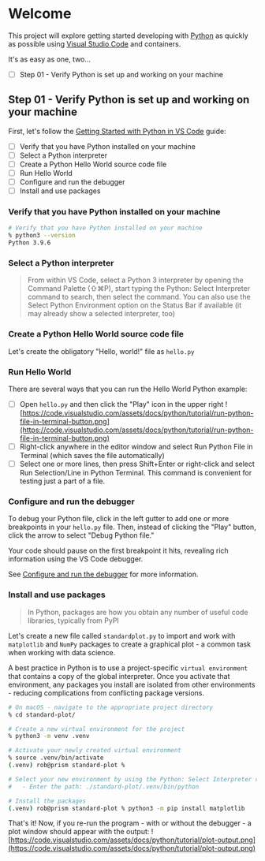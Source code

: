 # Welcome

This project will explore getting started developing with [Python](https://www.python.org) as quickly as possible using [Visual Studio Code](https://code.visualstudio.com) and containers.

It's as easy as one, two...

- [ ] Step 01 - Verify Python is set up and working on your machine

## Step 01 - Verify Python is set up and working on your machine

First, let's follow the [Getting Started with Python in VS Code](https://code.visualstudio.com/docs/python/python-tutorial) guide:

- [ ] Verify that you have Python installed on your machine
- [ ] Select a Python interpreter
- [ ] Create a Python Hello World source code file
- [ ] Run Hello World
- [ ] Configure and run the debugger
- [ ] Install and use packages

### Verify that you have Python installed on your machine

```sh
# Verify that you have Python installed on your machine
% python3 --version
Python 3.9.6
```

### Select a Python interpreter

> From within VS Code, select a Python 3 interpreter by opening the Command Palette (⇧⌘P), start typing the Python: Select Interpreter command to search, then select the command. You can also use the Select Python Environment option on the Status Bar if available (it may already show a selected interpreter, too)

### Create a Python Hello World source code file

Let's create the obligatory "Hello, world!" file as `hello.py`

### Run Hello World

There are several ways that you can run the Hello World Python example:

- [ ] Open `hello.py` and then click the "Play" icon in the upper right
      ![https://code.visualstudio.com/assets/docs/python/tutorial/run-python-file-in-terminal-button.png](https://code.visualstudio.com/assets/docs/python/tutorial/run-python-file-in-terminal-button.png)
- [ ] Right-click anywhere in the editor window and select Run Python File in Terminal (which saves the file automatically)
- [ ] Select one or more lines, then press Shift+Enter or right-click and select Run Selection/Line in Python Terminal. This command is convenient for testing just a part of a file.

### Configure and run the debugger

To debug your Python file, click in the left gutter to add one or more breakpoints in your `hello.py` file. Then, instead of clicking the "Play" button, click the arrow to select "Debug Python file."

Your code should pause on the first breakpoint it hits, revealing rich information using the VS Code debugger.

See [Configure and run the debugger](https://code.visualstudio.com/docs/python/python-tutorial#_configure-and-run-the-debugger) for more information.

### Install and use packages

> In Python, packages are how you obtain any number of useful code libraries, typically from PyPI

Let's create a new file called `standardplot.py` to import and work with `matplotlib` and `NumPy` packages to create a graphical plot - a common task when working with data science.

A best practice in Python is to use a project-specific `virtual environment` that contains a copy of the global interpreter. Once you activate that environment, any packages you install are isolated from other environments - reducing complications from conflicting package versions.

```sh
# On macOS - navigate to the appropriate project directory
% cd standard-plot/

# Create a new virtual environment for the project
% python3 -m venv .venv

# Activate your newly created virtual environment
% source .venv/bin/activate
(.venv) rob@prism standard-plot %

# Select your new environment by using the Python: Select Interpreter command from earlier
#   - Enter the path: ./standard-plot/.venv/bin/python

# Install the packages
(.venv) rob@prism standard-plot % python3 -m pip install matplotlib
```

That's it! Now, if you re-run the program - with or without the debugger - a plot window should appear with the output:
![https://code.visualstudio.com/assets/docs/python/tutorial/plot-output.png](https://code.visualstudio.com/assets/docs/python/tutorial/plot-output.png)
